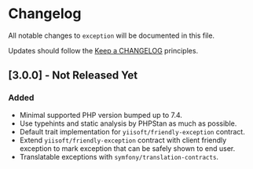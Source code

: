 # Changelog

All notable changes to `exception` will be documented in this file.

Updates should follow the [Keep a CHANGELOG](http://keepachangelog.com/) principles.

## [3.0.0] - Not Released Yet

### Added

- Minimal supported PHP version bumped up to 7.4.
- Use typehints and static analysis by PHPStan as much as possible.
- Default trait implementation for `yiisoft/friendly-exception` contract.
- Extend `yiisoft/friendly-exception` contract with client friendly exception to mark exception that can be safely shown
  to end user.
- Translatable exceptions with `symfony/translation-contracts`.
